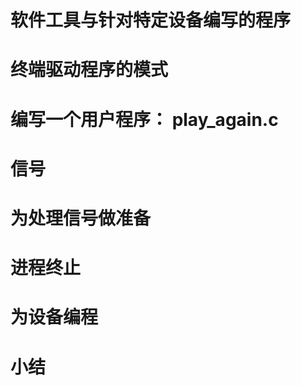 
# 软件工具与针对特定设备编写的程序

# 终端驱动程序的模式

# 编写一个用户程序： play_again.c

# 信号

# 为处理信号做准备

# 进程终止

# 为设备编程

# 小结
